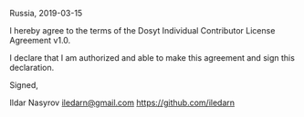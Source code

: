Russia, 2019-03-15

I hereby agree to the terms of the Dosyt Individual Contributor License
Agreement v1.0.

I declare that I am authorized and able to make this agreement and sign this
declaration.

Signed,

Ildar Nasyrov iledarn@gmail.com https://github.com/iledarn
